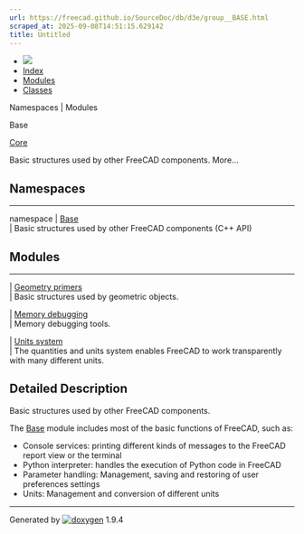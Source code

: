 ```yaml
---
url: https://freecad.github.io/SourceDoc/db/d3e/group__BASE.html
scraped_at: 2025-09-08T14:51:15.629142
title: Untitled
---
```


  * [ ![](https://www.freecad.org/svg/logo-freecad.svg) ](https://freecadweb.org "FreeCAD")
  * [Index](../../index.html "Index")
  * [Modules](../../modules.html "Modules list")
  * [Classes](../../annotated.html "Annotated list")

Namespaces | Modules

Base

[Core](../../d4/d68/group__CORE.html)

Basic structures used by other FreeCAD components. More...

##  Namespaces  
  
---  
namespace | [Base](../../db/d07/namespaceBase.html)  
| Basic structures used by other FreeCAD components (C++ API)  
  
  
##  Modules  
  
---  
| [Geometry primers](../../dd/d3b/group__GeomPrimers.html)  
| Basic structures used by geometric objects.  
  
| [Memory debugging](../../d4/d30/group__MemDebug.html)  
| Memory debugging tools.  
  
| [Units system](../../de/db4/group__Units.html)  
| The quantities and units system enables FreeCAD to work transparently with
many different units.  
  
  
## Detailed Description

Basic structures used by other FreeCAD components.

The [Base](../../db/d07/namespaceBase.html "Basic structures used by other
FreeCAD components \(C++ API\)") module includes most of the basic functions
of FreeCAD, such as:

  * Console services: printing different kinds of messages to the FreeCAD report view or the terminal
  * Python interpreter: handles the execution of Python code in FreeCAD
  * Parameter handling: Management, saving and restoring of user preferences settings
  * Units: Management and conversion of different units 

* * *

Generated by
[![doxygen](../../doxygen.svg)](https://www.doxygen.org/index.html) 1.9.4

